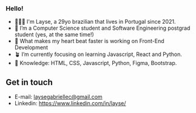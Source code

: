 ### Hello! <br>

- 👩🏻‍💻 I'm Layse, a 29yo brazilian that lives in Portugal since 2021.
- 🚀 I’m a Computer Science student and Software Engineering postgrad student (yes, at the same time!)
- 💖 What makes my heart beat faster is working on Front-End Development
- 🪴 I’m currently focusing on learning Javascript, React and Python. 
- 🔮 Knowledge: HTML, CSS, Javascript, Python, Figma, Bootstrap. 

## Get in touch <br>

- E-mail: laysegabriellec@gmail.com
- Linkedin: https://www.linkedin.com/in/layse/
